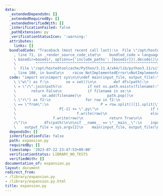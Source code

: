 ```yaml
---
data:
  _extendedDependsOn: []
  _extendedRequiredBy: []
  _extendedVerifiedWith: []
  _isVerificationFailed: false
  _pathExtension: py
  _verificationStatusIcon: ':warning:'
  attributes:
    links: []
  bundledCode: "Traceback (most recent call last):\n  File \"/opt/hostedtoolcache/Python/3.11.4/x64/lib/python3.11/site-packages/onlinejudge_verify/documentation/build.py\"\
    , line 71, in _render_source_code_stat\n    bundled_code = language.bundle(stat.path,\
    \ basedir=basedir, options={'include_paths': [basedir]}).decode()\n          \
    \         ^^^^^^^^^^^^^^^^^^^^^^^^^^^^^^^^^^^^^^^^^^^^^^^^^^^^^^^^^^^^^^^^^^^^^^^^^^^^^^^^^\n\
    \  File \"/opt/hostedtoolcache/Python/3.11.4/x64/lib/python3.11/site-packages/onlinejudge_verify/languages/python.py\"\
    , line 108, in bundle\n    raise NotImplementedError\nNotImplementedError\n"
  code: "import os\nimport sys\n\n\ndef main(input_file, output_file):\n    with open(output_file,\
    \ \"w\") as f:\n        se = set()\n\n        def dfs(path):\n            filename\
    \ = \"/\".join(path)\n            if not os.path.exists(filename):\n         \
    \       return False\n            if filename in se:\n                return True\n\
    \            se.add(filename)\n            path.pop()\n            with open(filename,\
    \ \"r\") as f2:\n                for row in f2:\n                    if row[:4]\
    \ == \"from\":\n                        P = row.split()[1].split(\".\")\n    \
    \                    P[-1] += \".py\"\n                        if not dfs(P):\n\
    \                            f.write(row)\n                    else:\n       \
    \                 f.write(row)\n            return True\n\n        path = input_file.split(\"\
    /\")\n        dfs(path)\n\n\nif __name__ == \"__main__\":\n    input_file = sys.argv[1]\n\
    \    output_file = sys.argv[2]\n    main(input_file, output_file)\n"
  dependsOn: []
  isVerificationFile: false
  path: expansion.py
  requiredBy: []
  timestamp: '2023-07-22 23:47:53+09:00'
  verificationStatus: LIBRARY_NO_TESTS
  verifiedWith: []
documentation_of: expansion.py
layout: document
redirect_from:
- /library/expansion.py
- /library/expansion.py.html
title: expansion.py
---
```

